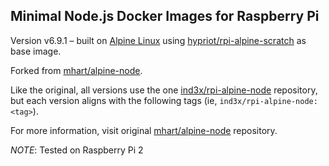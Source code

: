 Minimal Node.js Docker Images for Raspberry Pi
----------------------------------------------

Version v6.9.1 – built on [Alpine Linux](https://alpinelinux.org/) using [hypriot/rpi-alpine-scratch](https://hub.docker.com/r/hypriot/rpi-alpine-scratch/) as base image.

Forked from [mhart/alpine-node](https://github.com/mhart/alpine-node).

Like the original, all versions use the one [ind3x/rpi-alpine-node](https://hub.docker.com/r/ind3x/rpi-alpine-node) repository,
but each version aligns with the following tags (ie, `ind3x/rpi-alpine-node:<tag>`).

For more information, visit original [mhart/alpine-node](https://github.com/mhart/alpine-node) repository.

*NOTE*: Tested on Raspberry Pi 2